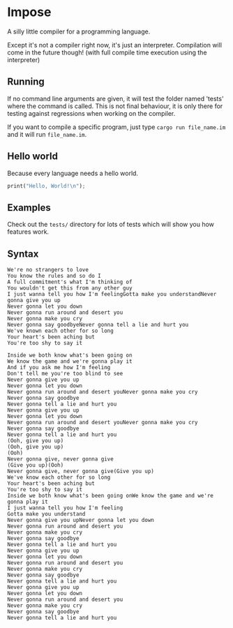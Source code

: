 # Impose
A silly little compiler for a programming language.

Except it's not a compiler right now, it's just an interpreter. Compilation will come in the future
though! (with full compile time execution using the interpreter)

## Running
If no command line arguments are given, it will test the folder named 'tests' where the command
is called. This is not final behaviour, it is only there for testing against regressions
when working on the compiler.

If you want to compile a specific program, just type ``cargo run file_name.im`` and it will run
``file_name.im``.

## Hello world
Because every language needs a hello world.
```rust
print("Hello, World!\n");
```

## Examples
Check out the ``tests/`` directory for lots of tests which will show you how features work.

## Syntax
```
We're no strangers to love
You know the rules and so do I
A full commitment's what I'm thinking of
You wouldn't get this from any other guy
I just wanna tell you how I'm feelingGotta make you understandNever gonna give you up
Never gonna let you down
Never gonna run around and desert you
Never gonna make you cry
Never gonna say goodbyeNever gonna tell a lie and hurt you
We've known each other for so long
Your heart's been aching but
You're too shy to say it

Inside we both know what's been going on
We know the game and we're gonna play it
And if you ask me how I'm feeling
Don't tell me you're too blind to see
Never gonna give you up
Never gonna let you down
Never gonna run around and desert youNever gonna make you cry
Never gonna say goodbye
Never gonna tell a lie and hurt you
Never gonna give you up
Never gonna let you down
Never gonna run around and desert youNever gonna make you cry
Never gonna say goodbye
Never gonna tell a lie and hurt you
(Ooh, give you up)
(Ooh, give you up)
(Ooh)
Never gonna give, never gonna give
(Give you up)(Ooh)
Never gonna give, never gonna give(Give you up)
We've know each other for so long
Your heart's been aching but
You're too shy to say it
Inside we both know what's been going onWe know the game and we're gonna play it
I just wanna tell you how I'm feeling
Gotta make you understand
Never gonna give you upNever gonna let you down
Never gonna run around and desert you
Never gonna make you cry
Never gonna say goodbye
Never gonna tell a lie and hurt you
Never gonna give you up
Never gonna let you down
Never gonna run around and desert you
Never gonna make you cry
Never gonna say goodbye
Never gonna tell a lie and hurt you
Never gonna give you up
Never gonna let you down
Never gonna run around and desert you
Never gonna make you cry
Never gonna say goodbye
Never gonna tell a lie and hurt you
```
